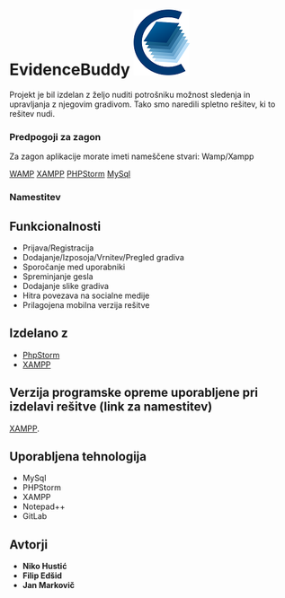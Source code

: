 # EvidenceBuddy  ![alt text](Evidence_Izposojenega_Gradiva/img/carta_logo_v2.png)

Projekt je bil izdelan z željo nuditi potrošniku možnost sledenja in upravljanja z njegovim gradivom. Tako smo naredili spletno rešitev, ki to rešitev nudi.

### Predpogoji za zagon

Za zagon aplikacije morate imeti nameščene stvari:
Wamp/Xampp


[WAMP](http://www.wampserver.com/en/)
[XAMPP](https://www.apachefriends.org/index.html)
[PHPStorm](https://www.jetbrains.com/phpstorm/)
[MySql](https://www.mysql.com/)


### Namestitev


## Funkcionalnosti

* Prijava/Registracija
* Dodajanje/Izposoja/Vrnitev/Pregled gradiva
* Sporočanje med uporabniki
* Spreminjanje gesla
* Dodajanje slike gradiva
* Hitra povezava na socialne medije
* Prilagojena mobilna verzija rešitve

## Izdelano z

* [PhpStorm](https://www.jetbrains.com/phpstorm/)
* [XAMPP](https://www.apachefriends.org/index.html)


## Verzija programske opreme uporabljene pri izdelavi rešitve (link za namestitev)

[XAMPP](https://www.apachefriends.org/download_success.html). 

## Uporabljena tehnologija

* MySql
* PHPStorm
* XAMPP
* Notepad++
* GitLab

## Avtorji

* **Niko Hustić**
* **Filip Edšid**
* **Jan Markovič**